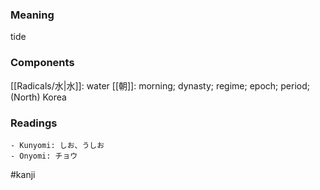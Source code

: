 ### Meaning

tide

### Components

[[Radicals/水|水]]: water [[朝]]: morning; dynasty; regime; epoch; period; (North) Korea

### Readings

```
- Kunyomi: しお、うしお
- Onyomi: チョウ
```

#kanji